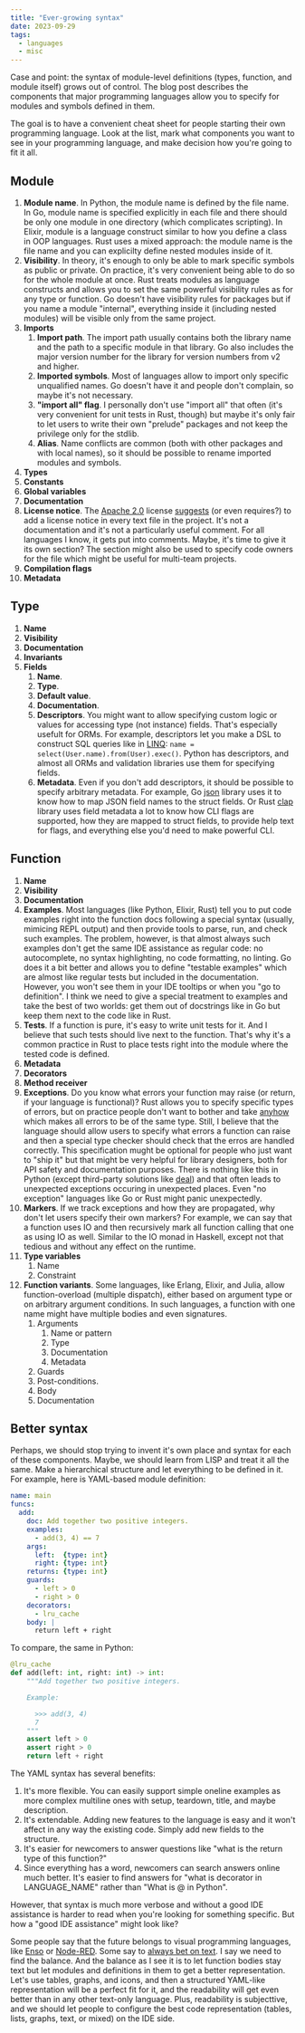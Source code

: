```yaml
---
title: "Ever-growing syntax"
date: 2023-09-29
tags:
  - languages
  - misc
---
```


Case and point: the syntax of module-level definitions (types, function, and module itself) grows out of control. The blog post describes the components that major programming languages allow you to specify for modules and symbols defined in them.

The goal is to have a convenient cheat sheet for people starting their own programming language. Look at the list, mark what components you want to see in your programming language, and make decision how you're going to fit it all.

## Module

1. **Module name**. In Python, the module name is defined by the file name. In Go, module name is specified explicitly in each file and there should be only one module in one directory (which complicates scripting). In Elixir, module is a language construct similar to how you define a class in OOP languages. Rust uses a mixed approach: the module name is the file name and you can explicilty define nested modules inside of it.
1. **Visibility**. In theory, it's enough to only be able to mark specific symbols as public or private. On practice, it's very convenient being able to do so for the whole module at once. Rust treats modules as language constructs and allows you to set the same powerful visibility rules as for any type or function. Go doesn't have visibility rules for packages but if you name a module "internal", everything inside it (including nested modules) will be visible only from the same project.
1. **Imports**
    1. **Import path**. The import path usually contains both the library name and the path to a specific module in that library. Go also includes the major version number for the library for version numbers from v2 and higher.
    1. **Imported symbols**. Most of languages allow to import only specific unqualified names. Go doesn't have it and people don't complain, so maybe it's not necessary.
    1. **"import all" flag**. I personally don't use "import all" that often (it's very convenient for unit tests in Rust, though) but maybe it's only fair to let users to write their own "prelude" packages and not keep the privilege only for the stdlib.
    1. **Alias**. Name conflicts are common (both with other packages and with local names), so it should be possible to rename imported modules and symbols.
1. **Types**
1. **Constants**
1. **Global variables**
1. **Documentation**
1. **License notice**. The [Apache 2.0](https://www.apache.org/licenses/LICENSE-2.0) license [suggests](https://www.apache.org/licenses/LICENSE-2.0#apply) (or even requires?) to add a license notice in every text file in the project. It's not a documentation and it's not a particularly useful comment. For all languages I know, it gets put into comments. Maybe, it's time to give it its own section? The section might also be used to specify code owners for the file which might be useful for multi-team projects.
1. **Compilation flags**
1. **Metadata**

## Type

1. **Name**
1. **Visibility**
1. **Documentation**
1. **Invariants**
1. **Fields**
    1. **Name**.
    1. **Type**.
    1. **Default value**.
    1. **Documentation**.
    1. **Descriptors**. You might want to allow specifying custom logic or values for accessing type (not instance) fields. That's especially usefult for ORMs. For example, descriptors let you make a DSL to construct SQL queries like in [LINQ](https://en.wikipedia.org/wiki/Language_Integrated_Query): `name = select(User.name).from(User).exec()`. Python has descriptors, and almost all ORMs and validation libraries use them for specifying fields.
    1. **Metadata**. Even if you don't add descriptors, it should be possible to specify arbitrary metadata. For example, Go [json](https://pkg.go.dev/encoding/json) library uses it to know how to map JSON field names to the struct fields. Or Rust [clap](https://docs.rs/clap/latest/clap/) library uses field metadata a lot to know how CLI flags are supported, how they are mapped to struct fields, to provide help text for flags, and everything else you'd need to make powerful CLI.

## Function

1. **Name**
1. **Visibility**
1. **Documentation**
1. **Examples**. Most languages (like Python, Elixir, Rust) tell you to put code examples right into the function docs following a special syntax (usually, mimicing REPL output) and then provide tools to parse, run, and check such examples. The problem, however, is that almost always such examples don't get the same IDE assistance as regular code: no autocomplete, no syntax highlighting, no code formatting, no linting. Go does it a bit better and allows you to define "testable examples" which are almost like regular tests but included in the documentation. However, you won't see them in your IDE tooltips or when you "go to definition". I think we need to give a special treatment to examples and take the best of two worlds: get them out of docstrings like in Go but keep them next to the code like in Rust.
1. **Tests**. If a function is pure, it's easy to write unit tests for it. And I believe that such tests should live next to the function. That's why it's a common practice in Rust to place tests right into the module where the tested code is defined.
1. **Metadata**
1. **Decorators**
1. **Method receiver**
1. **Exceptions**. Do you know what errors your function may raise (or return, if your language is functional)? Rust allows you to specify specific types of errors, but on practice people don't want to bother and take [anyhow](https://docs.rs/anyhow/latest/anyhow/) which makes all errors to be of the same type. Still, I believe that the language should allow users to specify what errors a function can raise and then a special type checker should check that the erros are handled correctly. This specification mught be optional for people who just want to "ship it" but that might be very helpful for library designers, both for API safety and documentation purposes. There is nothing like this in Python (except third-party solutions like [deal](https://deal.readthedocs.io/basic/exceptions.html)) and that often leads to unexpected exceptions occuring in unexpected places. Even "no exception" languages like Go or Rust might panic unexpectedly.
1. **Markers**. If we track exceptions and how they are propagated, why don't let users specify their own markers? For example, we can say that a function uses IO and then recursively mark all function calling that one as using IO as well. Similar to the IO monad in Haskell, except not that tedious and without any effect on the runtime.
1. **Type variables**
    1. Name
    1. Constraint
1. **Function variants**. Some languages, like Erlang, Elixir, and Julia, allow function-overload (multiple dispatch), either based on argument type or on arbitrary argument conditions. In such languages, a function with one name might have multiple bodies and even signatures.
    1. Arguments
        1. Name or pattern
        1. Type
        1. Documentation
        1. Metadata
    1. Guards
    1. Post-conditions.
    1. Body
    1. Documentation

## Better syntax

Perhaps, we should stop trying to invent it's own place and syntax for each of these components. Maybe, we should learn from LISP and treat it all the same. Make a hierarchical structure and let everything to be defined in it. For example, here is YAML-based module definition:

```yaml
name: main
funcs:
  add:
    doc: Add together two positive integers.
    examples:
      - add(3, 4) == 7
    args:
      left:  {type: int}
      right: {type: int}
    returns: {type: int}
    guards:
      - left > 0
      - right > 0
    decorators:
      - lru_cache
    body: |
      return left + right
```

To compare, the same in Python:

```python
@lru_cache
def add(left: int, right: int) -> int:
    """Add together two positive integers.

    Example:

      >>> add(3, 4)
      7
    """
    assert left > 0
    assert right > 0
    return left + right
```

The YAML syntax has several benefits:

1. It's more flexible. You can easily support simple oneline examples as more complex multiline ones with setup, teardown, title, and maybe description.
1. It's extendable. Adding new features to the language is easy and it won't affect in any way the existing code. Simply add new fields to the structure.
1. It's easier for newcomers to answer questions like "what is the return type of this function?"
1. Since everything has a word, newcomers can search answers online much better. It's easier to find answers for "what is decorator in LANGUAGE_NAME" rather than "What is @ in Python".

However, that syntax is much more verbose and without a good IDE assistance is harder to read when you're looking for something specific. But how a "good IDE assistance" might look like?

Some people say that the future belongs to visual programming languages, like [Enso](https://enso.org/) or [Node-RED](https://nodered.org/). Some say to [always bet on text](https://graydon2.dreamwidth.org/193447.html). I say we need to find the balance. And the balance as I see it is to let function bodies stay text but let modules and definitions in them to get a better representation. Let's use tables, graphs, and icons, and then a structured YAML-like representation will be a perfect fit for it, and the readability will get even better than in any other text-only language. Plus, readability is subjecttive, and we should let people to configure the best code representation (tables, lists, graphs, text, or mixed) on the IDE side.
